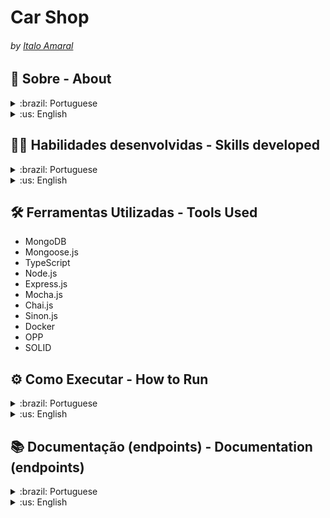 # Car Shop
###### by _[Italo Amaral](https://www.linkedin.com/in/italo-rockenbach-594082132/)_

## :page_with_curl: Sobre - About 

<details>
  <summary>:brazil: Portuguese </summary>

O projeto consolida muito do que foi aprendido desde o início do módulo de Back End, como utilização de Docker, arquiteturação do código seguindo o modelo MSC e criação de APIs RESTful com CRUD completo. No caso deste projeto, nos aprofundamos ainda mais na utilização de SOLID para boa escrita e manutenabilidade do código, bem como utilização de POO e TypeScript para conferir mais robustez ao projeto. Como desafios, tivemos que criar uma API CRUD de uma concessionária, em que é possível ler, criar, editar e deletar veículos (carros e motos) do banco de dados da concessionária. Este projeto utiliza o banco de dados não relacional MongoDB, e para manipulá-lo fizemos uso da ODM Mongoose.

Também foram desenvolvidos testes com cobertura de 100% do projeto, utilizando as ferramentas Mocha, Chai e Sinon.
</details>

<details>
  <summary>:us: English </summary>

The project consolidates much of what was learned since the beginning of the Back End module, such as using Docker, code architecture following the MSC model and creating RESTful APIs with full CRUD. In the case of this project, we delved further into the use of SOLID for good writing and code maintainability, as well as the use of OOP and TypeScript to give the project more robustness. As challenges, we had to create a CRUD API for a dealership, in which it is possible to read, create, edit and delete vehicles (cars and motorcycles) from the dealership database. This project uses the non-relational database MongoDB, and to manipulate it we used ODM Mongoose.

Tests were also developed with 100% coverage of the project, using Mocha, Chai and Sinon tools.

</details>


## :man_technologist: Habilidades desenvolvidas - Skills developed

<details>
  <summary>:brazil: Portuguese </summary>
  
* MongoDB
* Utilização do Mongoose (ODM) para trabalhar com o banco de dados MongoDB
* POO
* Contrução de uma API CRUD utilizando dos preceitos de SOLID
* Testes unitários com: Mocha, Chai e Sinon
</details>

<details>
  <summary>:us: English </summary>
  
* MongoDB
* Use of Mongoose (ODM) to work with the MongoDB database
* OOP
* Construction of a CRUD API using the principles of SOLID
* Unit tests with: Mocha, Chai and Sinon
</details>


## 🛠️ Ferramentas Utilizadas - Tools Used

* MongoDB
* Mongoose.js
* TypeScript
* Node.js
* Express.js
* Mocha.js
* Chai.js
* Sinon.js
* Docker
* OPP
* SOLID


## ⚙️ Como Executar -  How to Run

<details>
  <summary>:brazil: Portuguese </summary>

É necessario ter o Docker instalado.

1. Clone o repositório em uma pasta de preferência

```
git clone git@github.com:ItaloRAmaral/MongoDB-Car-Shop.git
```

2. Entre na pasta raíz do projeto, e instale todas as dependências

```
npm install
```

3. Para rodar o projeto é necessario executar o comando abaixo na raiz do projeto. Isso fará com que os containers docker sejam orquestrados e a aplicação esteja disponível. Esse comando deve ser executado via terminal dentro do diretório onde está o arquivo docker-compose.yml.

```
docker-compose up -d
```
4. Para rodar o servidor com o docker, basta acessar o terminal do container car_shop e rodar o comando abaixo e utilizar o insomnia, postman ou algum software de sua preferencia

```
npm run dev
```

5. Para testar o projeto use o seguinte script no terminal do container car_shop

```
npm run test:coverage
```
</details>

<details>
  <summary>:us: English </summary>

It is necessary to have Docker installed.

1. Clone the repository in a preferred folder

```
git clone git@github.com:ItaloRAmaral/MongoDB-Car-Shop.git
```

2. Enter the root folder of the project, and install all dependencies

```
npm install
```

3. To run the project you need to run the command below in the root of the project. This will make the docker containers be orchestrated and the application will be available. This command must be executed via terminal inside the directory where the docker-compose.yml file is.

```
docker-compose up -d 
```

4. To run the server with docker, just access the car_shop container terminal and run the command below and use insomnia, postman or any software of your preference

```
npm run dev
```

5. To test the project use the following script in the car_shop container terminal

```
npm run test:coverage
```
</details>

## 📚 Documentação (endpoints) - Documentation (endpoints)

<details>
  <summary>:brazil: Portuguese </summary>

### 🚗 Cars
| Método | Funcionalidade | URL |
|---|---|---|
| `POST` | Realiza o cadastro de um veiculo | http://localhost:3001/cars

<details>
  <summary> A estrutura do body da requisição deverá seguir o padrão abaixo:  </summary>
  
```
{
  model: "Ferrari Maranello",
  year: 1963,
  color: "red",
  buyValue: 3500000,
  seatsQty: 2,
  doorsQty: 2
}
```

</details>

<details>
  <summary> A resposta da requisição é a seguinte com status 201  </summary>
  
```
{
   _id: "4edd40c86762e0fb12000003",
  model: "Ferrari Maranello",
  year: 1963,
  color: "red",
  buyValue: 3500000,
  seatsQty: 2,
  doorsQty: 2
}
```

</details>

<details>
  <summary> A requisição irá falhar nos seguintes casos: </summary>
  - A rota retorna erro <code>400</code> caso a requisição receba um objeto vazio; <br>
  - A rota retorna erro <code>400</code> ao tentar criar um carro com quantidade de assentos inferior a 2;<br>
  - A rota retorna erro <code>400</code> ao tentar criar um carro com quantidade de portas inferior a 2;<br>
  - A rota retorna erro <code>400</code> ao tentar criar um carro sem `model`, `year`, `color` e `buyValue`;<br>
  - A rota retorna erro <code>400</code> ao tentar criar um carro sem `doorsQty` e `seatsQty`;<br>
  - Não é possível criar um carro se os atributos `model`, `year`, `color`, `buyValue`, `doorsQty` e `seatsQty` estiverem com tipos errados;<br>
</details>
<br>
<br>

| Método | Funcionalidade | URL |
|---|---|---|
| `GET` | Retorna uma lista de carros cadastrados | http://localhost:3001/cars

<details>
  <summary> A resposta da requisição é a seguinte com status 200  </summary>
  
```
[
  {
    _id: "4edd40c86762e0fb12000003",
    model: "Ferrari Maranello",
    year: 1963,
    color: "red",
    buyValue: 3500000,
    seatsQty: 2,
    doorsQty: 2
  },
  ...
]

```

</details>
<br>
<br>

| Método | Funcionalidade | URL |
|---|---|---|
| `GET` | Retorna um carro atravéz do id | http://localhost:3001/cars/:id

<details>
  <summary> A resposta da requisição é a seguinte com status 200  </summary>
  
```
{
   _id: "4edd40c86762e0fb12000003",
  model: "Ferrari Maranello",
  year: 1963,
  color: "red",
  buyValue: 3500000,
  seatsQty: 2,
  doorsQty: 2
}
```

</details>

<details>
  <summary> A requisição irá falhar nos seguintes casos: </summary>
  - É disparado o erro <code>400</code> <code>Id must have 24 hexadecimal characters</code> caso o id possua menos que 24 caracteres; <br>
  - É disparado o erro <code>404</code> <code>Object not found caso o id possua 24 caracteres</code>, mas seja inválido; <br>
</details>
<br>
<br>

| Método | Funcionalidade | URL |
|---|---|---|
| `PUT` | Atualizar um carro atravéz do id | http://localhost:3001/cars/:id

<details>
  <summary> A resposta da requisição é a seguinte com status 200  </summary>
  
```
{
  _id: "4edd40c86762e0fb12000003",
  model: "Fiat Uno",
  year: 1963,
  color: "blue",
  buyValue: 3500,
  seatsQty: 4,
  doorsQty: 4
}
```

</details>

<details></code>
  <summary> A requisição irá falhar nos seguintes casos: </summary>
- É disparado o erro <code>404</code> <code>Object not found caso o id possua 24 caracteres</code>, mas seja inválido; <br>
- É disparado o erro <code>400</code> <code>Id must have 24 hexadecimal characters</code> caso o id possua menos que 24 caracteres; <br>
- É disparado o erro <code>400</code> caso o <code>body</code> esteja vazio; <br>
</details>
<br>
<br>

| Método | Funcionalidade | URL |
|---|---|---|
| `DELETE` | Deletar um carro atravéz do id | http://localhost:3001/cars/:id

* A resposta da requisição é 204 e sem body em caso de sucesso

<details></code>
  <summary> A requisição irá falhar nos seguintes casos: </summary>
- É disparado o erro <code>404</code> <code>Object not found</code> caso o id possua 24 caracteres, mas seja inválido; <br>
- É disparado o erro <code>400</code> <code>Id must have 24 hexadecimal characters</code> caso o id possua menos que 24 caracteres; <br>
</details>
<br>
<br>


### 🛵 Motorcyle

| Método | Funcionalidade | URL |
|---|---|---|
| `POST` | Realiza o cadastro de uma moto | http://localhost:3001/motorcycles

<details>
  <summary> A estrutura do body da requisição deverá seguir o padrão abaixo:  </summary>
  
```
{
  model: "Honda CG Titan 125",
  year: 1963,
  color: "red",
  buyValue: 3500,
  category: "Street",
  engineCapacity: 125
}
```

</details>

<details>
  <summary> A resposta da requisição é a seguinte com status 201  </summary>
  
```
{
   _id: "4edd40c86762e0fb12000003",
  model: "Honda CG Titan 125",
  year: 1963,
  color: "red",
  buyValue: 3500,
  category: "Street",
  engineCapacity: 125
}
```

</details>

<details>
  <summary> A requisição irá falhar nos seguintes casos: </summary>
- A rota retorna erro <code>400</code> caso a requisição receba um objeto vazio;
- A rota retorna erro <code>400</code> ao tentar criar uma moto com `category` diferente de `Street`, `Custom` ou `Trail`; <br>
- A rota retorna erro <code>400</code> ao tentar criar uma moto com `category` diferente de string; <br>
- A rota retorna erro <code>400</code> ao tentar criar uma moto com `engineCapacity` menor ou igual a zero; <br>
- A rota retorna erro <code>400</code> ao tentar criar uma moto com `engineCapacity` maior que 2500; <br>
- A rota retorna erro <code>400</code> ao tentar criar um moto sem `model`, `year`, `color` e `buyValue`; <br>
- A rota retorna erro <code>400</code> ao tentar criar um moto sem `category` e `engineCapacity`; <br>
- Não é possível criar uma moto se os atributos `model`, `year`, `color`, `buyValue`, `category` e `engineCapacity` estiverem com tipos errados; <br>
</details>
<br>
<br>

| Método | Funcionalidade | URL |
|---|---|---|
| `GET` | Retorna uma lista de motos cadastradas | http://localhost:3001/motorcycles

<details>
  <summary> A resposta da requisição é a seguinte com status 200  </summary>
  
```
[
  {
    _id: "4edd40c86762e0fb12000003",
    model: "Honda CG Titan 125",
    year: 1963,
    color: "red",
    buyValue: 3500,
    category: "Street",
    engineCapacity: 125
  },
  ...
]

```

</details>
<br>
<br>

| Método | Funcionalidade | URL |
|---|---|---|
| `GET` | Retorna uma moto atravéz do id | http://localhost:3001/motorcycles/:id

<details>
  <summary> A resposta da requisição é a seguinte com status 200  </summary>
  
```
{
  _id: "4edd40c86762e0fb12000003",
  model: "Honda CG Titan 125",
  year: 1963,
  color: "red",
  buyValue: 3500,
  category: "Street",
  engineCapacity: 125
}
```

</details>

<details>
  <summary> A requisição irá falhar nos seguintes casos: </summary>
  - É disparado o erro <code>400</code> <code>Id must have 24 hexadecimal characters</code> caso o id possua menos que 24 caracteres; <br>
  - É disparado o erro <code>404</code> <code>Object not found caso o id possua 24 caracteres</code>, mas seja inválido; <br>
</details>
<br>
<br>

| Método | Funcionalidade | URL |
|---|---|---|
| `PUT` | Atualizar uma moto atravéz do id | http://localhost:3001/motorcycles/:id

<details>
  <summary> A resposta da requisição é a seguinte com status 200  </summary>
  
```
{
  _id: "4edd40c86762e0fb12000003",
  model: "Fiat Uno",
  year: 1963,
  color: "blue",
  buyValue: 3500,
  seatsQty: 4,
  doorsQty: 4
}
```

</details>

<details></code>
  <summary> A requisição irá falhar nos seguintes casos: </summary>
- É disparado o erro <code>404</code> <code>Object not found caso o id possua 24 caracteres</code>, mas seja inválido; <br>
- É disparado o erro <code>400</code> <code>Id must have 24 hexadecimal characters</code> caso o id possua menos que 24 caracteres; <br>
- É disparado o erro <code>400</code> caso o <code>body</code> esteja vazio; <br>
</details>
<br>
<br>

| Método | Funcionalidade | URL |
|---|---|---|
| `DELETE` | Deletar uma moto atravéz do id | http://localhost:3001/motorcycles/:id

* A resposta da requisição é 204 e sem body em caso de sucesso

<details></code>
  <summary> A requisição irá falhar nos seguintes casos: </summary>
- É disparado o erro <code>404</code> <code>Object not found</code> caso o id possua 24 caracteres, mas seja inválido; <br>
- É disparado o erro <code>400</code> <code>Id must have 24 hexadecimal characters</code> caso o id possua menos que 24 caracteres; <br>
</details>
<br>
<br>
</details>

<details>
  <summary>:us: English </summary>

### 🚗 Cars

| Method | Functionality | URL |
|---|---|---|
| `POST` | Create a new car | http://localhost:3001/cars

<details>
  <summary> The request body is the following: </summary>
  
```
{
  model: "Fiat Uno",
  year: 1963,
  color: "blue",
  buyValue: 3500,
  seatsQty: 4,
  doorsQty: 4
}
```
</details>

<details>
  <summary> The response is the following with status 201: </summary>
  
```
{
  _id: "4edd40c86762e0fb12000003",
  model: "Fiat Uno",
  year: 1963,
  color: "blue",
  buyValue: 3500,
  seatsQty: 4,
  doorsQty: 4
}
```
</details>

<details>
  <summary> The request will fail in the following cases: </summary>
- The route returns error <code>400</code> when the request receives an empty object; <br>
- The route returns error <code>400</code> when trying to create a car with `seatsQty` less than 2; <br>
- The route returns error <code>400</code> when trying to create a car with `doorsQty` less than 2; <br>
- The route returns error <code>400</code> when trying to create a car without `model`, `year`, `color` and `buyValue`; <br>
- The route returns error <code>400</code> when trying to create a car without `seatsQty` and `doorsQty`; <br>
- The route returns error <code>400</code> when trying to create a car with `model`, `year`, `color`, `buyValue`, `seatsQty` and `doorsQty` with wrong types; <br>
</details>
<br>
<br>

| Method | Functionality | URL |
|---|---|---|
| `GET` | Returns all cars | http://localhost:3001/cars

<details>
  <summary> The response is the following with status 200: </summary>
  
```
[
  {
    _id: "4edd40c86762e0fb12000003",
    model: "Ferrari Maranello",
    year: 1963,
    color: "red",
    buyValue: 3500000,
    seatsQty: 2,
    doorsQty: 2
  },
  ...
]
```
</details>

| Método | Funcionalidade | URL |
|---|---|---|
| `GET` | Returns a car by id | http://localhost:3001/cars/:id

<details>
  <summary> The response is the following with status 200: </summary>
  
```
{
  _id: "4edd40c86762e0fb12000003",
  model: "Fiat Uno",
  year: 1963,
  color: "blue",
  buyValue: 3500,
  seatsQty: 4,
  doorsQty: 4
}
```
</details>

<details>
  <summary> The request will fail in the following cases: </summary>
- The route returns error <code>400</code> when the id has less than 24 characters; <br>
- The route returns error <code>404</code> when the id has 24 characters, but is invalid; <br>
</details>
<br>
<br>

| Method | Functionality | URL |
|---|---|---|
| `PUT` | Update a car by id | http://localhost:3001/cars/:id

<details>
  <summary> The response is the following with status 200: </summary>
  
```
{
  _id: "4edd40c86762e0fb12000003",
  model: "Fiat Uno",
  year: 1963,
  color: "blue",
  buyValue: 3500,
  seatsQty: 4,
  doorsQty: 4
}
```
</details>

<details>
  <summary> The request will fail in the following cases: </summary>

- The route returns error <code>404</code> when the id has 24 characters, but is invalid; <br>
- The route returns error <code>400</code> when the id has less than 24 characters; <br>
- The route returns error <code>400</code> when the request body is empty; <br>
</details>
<br>
<br>

| Method | Functionality | URL |
|---|---|---|
| `DELETE` | Delete a car by id | http://localhost:3001/cars/:id

* The response is 204 and without body in case of success

<details>
  <summary> The request will fail in the following cases: </summary>

- The route returns error <code>404</code> when the id has 24 characters, but is invalid; <br>
- The route returns error <code>400</code> when the id has less than 24 characters; <br>
</details>

### 🏍️ Motorcycles

| Method | Functionality | URL |
|---|---|---|
| `POST` | Create a new motorcycle | http://localhost:3001/motorcycles

<details>
  <summary> The request body is the following: </summary>
  
```
{
  model: "Honda CG 125",
  year: 1980,
  color: "red",
  buyValue: 1500,
  displacement: 125
}
```
</details>

<details>
  <summary> The response is the following with status 201: </summary>
  
```
{
  _id: "4edd40c86762e0fb12000003",
  model: "Honda CG 125",
  year: 1980,
  color: "red",
  buyValue: 1500,
  displacement: 125
}
```
</details>

<details>
  <summary> The request will fail in the following cases: </summary>

- The route returns error <code>400</code> when the request receives an empty object; <br>
- The route returns error <code>400</code> when trying to create a bike with a `category` other than `Street`, `Custom` or `Trail`; <br>
- The route returns error <code>400</code> when trying to create a motorcycle with `category` other than string; <br>
- The route returns error <code>400</code> when trying to create a motorcycle with `engineCapacity` less than or equal to zero; <br>
- The route returns error <code>400</code> when trying to create a motorcycle with `engineCapacity` greater than 2500; <br>
- The route returns error <code>400</code> when trying to create a moto without `category` and `engineCapacity`; <br>
- The route returns error <code>400</code> when trying to create a bike with `model`, `year`, `color`, `buyValue`, `category` and `engineCapacity` with wrong types; <br>
</details>
<br>
<br>

| Method | Functionality | URL |
|---|---|---|
| `GET` | Returns all motorcycles | http://localhost:3001/motorcycles

<details>
  <summary> The response is the following with status 200: </summary>
  
```
[
  {
    _id: "4edd40c86762e0fb12000003",
    model: "Honda CG Titan 125",
    year: 1963,
    color: "red",
    buyValue: 3500,
    category: "Street",
    engineCapacity: 125
  },
  ...
]

```
</details>
<br>
<br>

| Method | Functionality | URL |
|---|---|---|
| `GET` | Returns a motorcycle by id | http://localhost:3001/motorcycles/:id

<details>
  <summary> The response is the following with status 200: </summary>
  
```
{
  _id: "4edd40c86762e0fb12000003",
  model: "Honda CG Titan 125",
  year: 1963,
  color: "red",
  buyValue: 3500,
  category: "Street",
  engineCapacity: 125
}
```
</details>

<details>
  <summary> The request will fail in the following cases: </summary>

  - The route returns error <code>400</code> when the id has less than 24 characters; <br>
  - The route returns error <code>404</code> when the id has 24 characters, but is invalid; <br>
</details>
<br>
<br>

| Method | Functionality | URL |
|---|---|---|
| `PUT` | Update a motorcycle by id | http://localhost:3001/motorcycles/:id

<details>
  <summary> The response is the following with status 200: </summary>
  
```
{
  _id: "4edd40c86762e0fb12000003",
  model: "Honda CG Titan 125",
  year: 1963,
  color: "red",
  buyValue: 3500,
  category: "Street",
  engineCapacity: 125
}
```
</details>

<details>
  <summary> The request will fail in the following cases: </summary>

- The route returns error <code>404</code> when the id has 24 characters, but is invalid; <br>
- The route returns error <code>400</code> when the id has less than 24 characters; <br>
- The route returns error <code>400</code> when the request body is empty; <br>
</details>
<br>
<br>

| Method | Functionality | URL |
|---|---|---|
| `DELETE` | Delete a motorcycle by id | http://localhost:3001/motorcycles/:id

* The response is 204 and without body in case of success

<details>
  <summary> The request will fail in the following cases: </summary>

- The route returns error <code>404</code> when the id has 24 characters, but is invalid; <br>
- The route returns error <code>400</code> when the id has less than 24 characters; <br>
</details>
</details>

